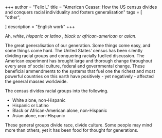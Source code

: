 +++
author = "Felix L"
title = "American Ceasar: How the US census divides and conquers racial individuality and fosters generalisation"
tags = [
    "other",
    
]
description = "English work"
+++

Ah, *white*, *hispanic or latino* , *black or african-american* or *asian*.

The great generalisation of our generation. Some things come easy, and some things come hard. The United States' census has been silently dividing racial groups and conquering racially fuelled discussion. 
The American experiment has brought large and thorough change throughout every area of social culture, federal and governmental change. These beneficial ammendments to the systems that fuel one the richest and most powerful countries on this earth have positively - yet negatively - affected the general masses worldwide. 

The census divides racial groups into the following. 
* White alone, non-Hispanic
* Hispanic or Latino
* Black or African-American alone, non-Hispanic
* Asian alone, non-Hispanic

These general groups divide race, divide culture. Some people may mind more than others, yet it has been food for thought for generations.

